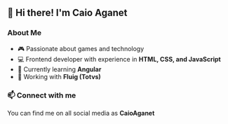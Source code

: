 ## 👋 Hi there! I'm Caio Aganet  

### About Me  
- 🎮 Passionate about games and technology  
- 💻 Frontend developer with experience in **HTML, CSS, and JavaScript**  
- 🌱 Currently learning **Angular**  
- 🏢 Working with **Fluig (Totvs)**  

### 📫 Connect with me  
You can find me on all social media as **CaioAganet**  
<!---
CaioAganet/CaioAganet is a ✨ special ✨ repository because its `README.md` (this file) appears on your GitHub profile.
You can click the Preview link to take a look at your changes.
--->
